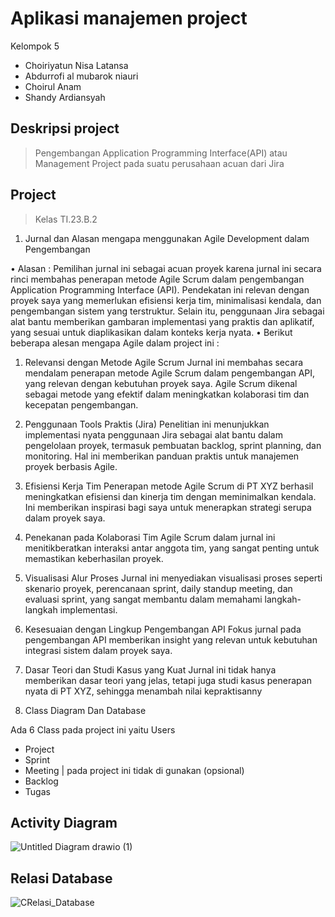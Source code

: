 # Aplikasi manajemen project
Kelompok 5
- Choiriyatun Nisa Latansa
- Abdurrofi al mubarok niauri
- Choirul Anam
- Shandy Ardiansyah
## Deskripsi project
> Pengembangan Application Programming Interface(API) atau Management Project pada suatu perusahaan acuan dari Jira

## Project
> Kelas TI.23.B.2

1. Jurnal dan Alasan mengapa menggunakan Agile Development dalam
Pengembangan

• Alasan :
Pemilihan jurnal ini sebagai acuan proyek karena jurnal ini secara rinci 
membahas penerapan metode Agile Scrum dalam pengembangan Application 
Programming Interface (API). Pendekatan ini relevan dengan proyek saya yang 
memerlukan efisiensi kerja tim, minimalisasi kendala, dan pengembangan 
sistem yang terstruktur. Selain itu, penggunaan Jira sebagai alat bantu 
memberikan gambaran implementasi yang praktis dan aplikatif, yang sesuai untuk 
diaplikasikan dalam konteks kerja nyata.
• Berikut beberapa alesan mengapa Agile dalam project ini :
1. Relevansi dengan Metode Agile Scrum
Jurnal ini membahas secara mendalam penerapan metode Agile Scrum dalam 
pengembangan API, yang relevan dengan kebutuhan proyek saya. Agile 
Scrum dikenal sebagai metode yang efektif dalam meningkatkan kolaborasi 
tim dan kecepatan pengembangan.
2. Penggunaan Tools Praktis (Jira)
Penelitian ini menunjukkan implementasi nyata penggunaan Jira sebagai alat 
bantu dalam pengelolaan proyek, termasuk pembuatan backlog, sprint 
planning, dan monitoring. Hal ini memberikan panduan praktis untuk 
manajemen proyek berbasis Agile.
3. Efisiensi Kerja Tim
Penerapan metode Agile Scrum di PT XYZ berhasil meningkatkan efisiensi 
dan kinerja tim dengan meminimalkan kendala. Ini memberikan inspirasi bagi 
saya untuk menerapkan strategi serupa dalam proyek saya.
4. Penekanan pada Kolaborasi Tim
Agile Scrum dalam jurnal ini menitikberatkan interaksi antar anggota tim, 
yang sangat penting untuk memastikan keberhasilan proyek.
5. Visualisasi Alur Proses
Jurnal ini menyediakan visualisasi proses seperti skenario proyek, 
perencanaan sprint, daily standup meeting, dan evaluasi sprint, yang sangat 
membantu dalam memahami langkah-langkah implementasi.
6. Kesesuaian dengan Lingkup Pengembangan API
Fokus jurnal pada pengembangan API memberikan insight yang relevan untuk 
kebutuhan integrasi sistem dalam proyek saya.
7. Dasar Teori dan Studi Kasus yang Kuat
Jurnal ini tidak hanya memberikan dasar teori yang jelas, tetapi juga studi 
kasus penerapan nyata di PT XYZ, sehingga menambah nilai kepraktisanny

2. Class Diagram Dan Database

Ada 6 Class pada project ini yaitu
Users
- Project
- Sprint
- Meeting | pada project ini tidak di gunakan (opsional)
- Backlog
- Tugas

## Activity Diagram

![Untitled Diagram drawio (1)](https://github.com/user-attachments/assets/d3cd5ae1-d27d-4fd3-9245-2185bbab78de)

## Relasi Database

![CRelasi_Database](https://github.com/user-attachments/assets/635fb690-8624-45c3-bddd-951901e0b232)

